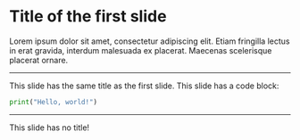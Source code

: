 # Title of the first slide

Lorem ipsum dolor sit amet, consectetur adipiscing elit. 
Etiam fringilla lectus in erat gravida, interdum malesuada 
ex placerat. Maecenas scelerisque placerat ornare. 

---

This slide has the same title as the first slide.
This slide has a code block:

```python
print("Hello, world!")
```

--- ---

This slide has no title!